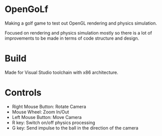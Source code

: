 # OpenGoLf
 Making a golf game to test out OpenGL rendering and physics simulation.

Focused on rendering and physics simulation mostly so there is a lot of improvements to be made in terms of code structure and design.

# Build

Made for Visual Studio toolchain with x86 architecture.

# Controls

- Right Mouse Button: Rotate Camera
- Mouse Wheel: Zoom In/Out
- Left Mouse Button: Move Camera
- R key: Switch on/off physics processing
- G key: Send impulse to the ball in the direction of the camera

